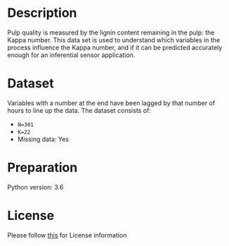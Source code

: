 # Description
Pulp quality is measured by the lignin content remaining in the pulp: the Kappa number. This data set is used to understand which variables in the process influence the Kappa number, and if it can be predicted accurately enough for an inferential sensor application.

# Dataset
Variables with a number at the end have been lagged by that number of hours to line up the data. The dataset consists of:

- `N=301`
- `K=22`
- Missing data: Yes

# Preparation
Python version: 3.6 

# License
Please follow [this](https://creativecommons.org/licenses/by-sa/4.0/) for License information